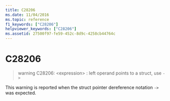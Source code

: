 ```yaml
---
title: C28206
ms.date: 11/04/2016
ms.topic: reference
f1_keywords: ["C28206"]
helpviewer_keywords: ["C28206"]
ms.assetid: 27500f97-fe59-452c-8d9c-4258cb44764c
---
```

# C28206

> warning C28206: \<expression> : left operand points to a struct, use `->`

This warning is reported when the struct pointer dereference notation `->` was expected.

